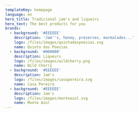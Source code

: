 ```yaml
---
templateKey: homepage
language: en
hero_title: Tradicional jam's and liqueirs
hero_text: The best products for you
brands:
  - background: '#EEEEEE'
    description: 'Jam''s, honey, preserves, marmalades...'
    logo: /files/images/quintadaspoesias.svg
    name: Quinta das Poesias
  - background: '#000000'
    description: Liqueurs
    logo: /files/images/wildcherry.png
    name: Wild Cherry
  - background: '#EEEEEE'
    description: Jam's
    logo: /files/images/casapereira.svg
    name: Casa Pereira
  - background: '#EEEEEE'
    description: Jam's
    logo: /files/images/monteazul.svg
    name: Monte Azul
---
```



